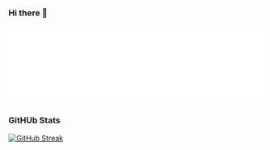 ### Hi there 👋
<img src="./static/Jhoseb.svg"/>

### GitHUb Stats
[![GitHub Streak](https://github-readme-streak-stats.herokuapp.com/?user=Jhoseb29&theme=dark)](https://git.io/streak-stats)


